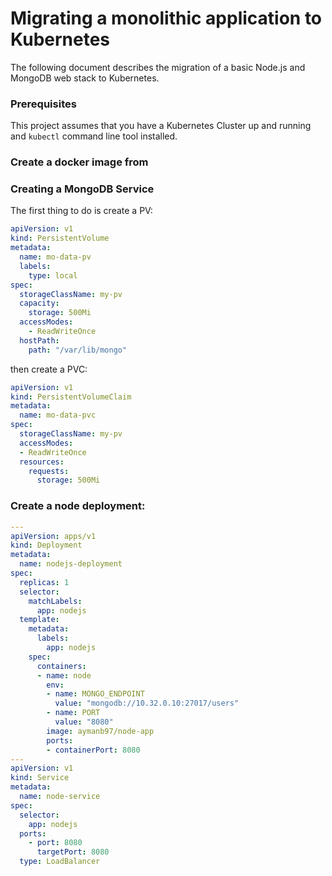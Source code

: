 # Migrating a monolithic application to Kubernetes
The following document describes the migration of a basic Node.js and MongoDB web stack to Kubernetes.

### Prerequisites
This project assumes that you have a Kubernetes Cluster up and running and `kubectl` command line tool installed.

### Create a docker image from 

### Creating a MongoDB Service

The first thing to do is create a PV: 

```yaml
apiVersion: v1
kind: PersistentVolume
metadata:
  name: mo-data-pv
  labels:
    type: local
spec:
  storageClassName: my-pv
  capacity:
    storage: 500Mi
  accessModes:
    - ReadWriteOnce
  hostPath:
    path: "/var/lib/mongo"
```
then create a PVC: 

```yaml
apiVersion: v1
kind: PersistentVolumeClaim
metadata:
  name: mo-data-pvc
spec:
  storageClassName: my-pv
  accessModes:
  - ReadWriteOnce
  resources:
    requests:
      storage: 500Mi
```

### Create a node deployment:

```yaml
---
apiVersion: apps/v1
kind: Deployment
metadata:
  name: nodejs-deployment
spec:
  replicas: 1
  selector:
    matchLabels:
      app: nodejs       
  template:
    metadata:
      labels:
        app: nodejs
    spec:
      containers:
      - name: node
        env:
        - name: MONGO_ENDPOINT
          value: "mongodb://10.32.0.10:27017/users"
        - name: PORT
          value: "8080"
        image: aymanb97/node-app
        ports:
        - containerPort: 8080
---        
apiVersion: v1
kind: Service
metadata:
  name: node-service
spec:
  selector:
    app: nodejs
  ports:
    - port: 8080
      targetPort: 8080
  type: LoadBalancer
```
